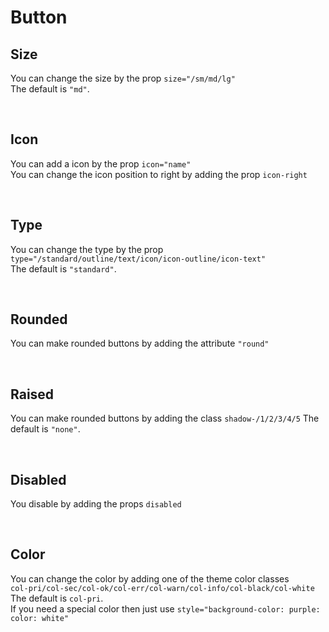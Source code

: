 # Button

## Size

You can change the size by the prop `size="/sm/md/lg"`<br>
The default is `"md"`.

<hhl-live-editor title=""  htmlCode='
      <template>
      <H_flex flx-gap="10px">
            <H_btn size="sm">SM</H_btn>
            <H_btn size="md">MD</H_btn>
            <H_btn size="lg">LG</H_btn>
      </H_flex>
      </template>
'>
</hhl-live-editor>
<br>

## Icon

You can add a icon by the prop `icon="name"`<br>
You can change the icon position to right by adding the prop `icon-right`

<hhl-live-editor title="" htmlCode='
      <template>
      <H_flex flx-gap="10px">
            <H_btn icon="edit">ICON</H_btn>
            <H_btn icon-right icon="edit">ICON-RIGHT</H_btn>
      </H_flex>
      </template>
'>
</hhl-live-editor>

<br>

## Type

You can change the type by the prop `type="/standard/outline/text/icon/icon-outline/icon-text"`<br>
The default is `"standard"`.

<hhl-live-editor title="" htmlCode='
      <template>
      <H_flex flx-gap="10px">
            <H_btn type="standard" icon="mail">STANDARD</H_btn>
            <H_btn type="outline" icon="mail">OUTLINE</H_btn>
            <H_btn type="text" icon="mail">TEXT</H_btn>
            <H_btn type="icon" icon="mail"></H_btn>
            <H_btn type="icon-outline" icon="mail"></H_btn>
            <H_btn type="icon-text" icon="mail"></H_btn>
      </H_flex>
      </template>
'>
</hhl-live-editor>

<br>

## Rounded

You can make rounded buttons by adding the attribute `"round"`

<hhl-live-editor title="" htmlCode='
      <template>
      <H_flex flx-gap="10px">
            <H_btn round type="standard" icon="mail">STANDARD</H_btn>
            <H_btn round type="outline" icon="mail">OUTLINE</H_btn>
            <H_btn round type="text" icon="mail">TEXT</H_btn>
            <H_btn round type="icon" icon="mail"></H_btn>
            <H_btn round type="icon-outline" icon="mail"></H_btn>
            <H_btn round type="icon-text" icon="mail"></H_btn>
      </H_flex>
      </template>
'>
</hhl-live-editor>

<br>

## Raised

You can make rounded buttons by adding the class `shadow-/1/2/3/4/5`
The default is `"none"`.

<hhl-live-editor title="" htmlCode='
      <template>
      <H_flex flx-gap="10px">
            <H_btn class="shadow-2" type="standard" icon="mail">STANDARD</H_btn>
            <H_btn class="shadow-2" type="outline" icon="mail">OUTLINE</H_btn>
            <H_btn class="shadow-2" type="text" icon="mail">TEXT</H_btn>
            <H_btn class="shadow-2" type="icon" icon="mail"></H_btn>
            <H_btn class="shadow-2" type="icon-outline" icon="mail"></H_btn>
            <H_btn class="shadow-2" type="icon-text" icon="mail"></H_btn>
      </H_flex>
      </template>
'>
</hhl-live-editor>

<br>

## Disabled

You disable by adding the props `disabled`

<hhl-live-editor title="" htmlCode='
      <template>
      <H_flex flx-gap="10px">
            <H_btn disabled type="standard" icon="mail">STANDARD</H_btn>
            <H_btn disabled type="outline" icon="mail">OUTLINE</H_btn>
            <H_btn disabled type="text" icon="mail">TEXT</H_btn>
            <H_btn disabled class="borderRadius-full" type="icon" icon="mail"></H_btn>
            <H_btn disabled class="borderRadius-full" type="icon-outline" icon="mail"></H_btn>
            <H_btn disabled class="borderRadius-full" type="icon-text" icon="mail"></H_btn>
      </H_flex>
      </template>
'>
</hhl-live-editor>

<br>

## Color

You can change the color by adding one of the theme color classes<br>
`col-pri/col-sec/col-ok/col-err/col-warn/col-info/col-black/col-white`<br>
The default is `col-pri`.<br>
If you need a special color then just use `style="background-color: purple: color: white"`

<hhl-live-editor title="" htmlCode='
      <template>
      <H_flex flx-gap="10px">
            <H_btn class="col-pri">Primery</H_btn>
            <H_btn class="col-sec">Secondary</H_btn>
            <H_btn class="col-ok">Ok</H_btn>
            <H_btn class="col-err">Error</H_btn>
            <H_btn class="col-warn">Warning</H_btn>
            <H_btn class="col-info">Information</H_btn>
            <H_btn class="col-black">Black</H_btn>
            <H_btn class="col-white">White</H_btn>
            <H_btn style="background-color: purple">White</H_btn>
      </H_flex>
      </template>
'>
</hhl-live-editor>

<br>
